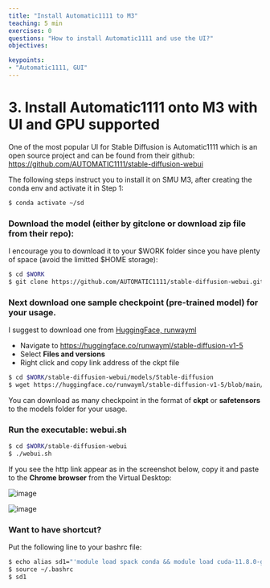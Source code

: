 ```yaml
---
title: "Install Automatic1111 to M3"
teaching: 5 min
exercises: 0
questions: "How to install Automatic1111 and use the UI?"
objectives:

keypoints:
- "Automatic1111, GUI"
---
```


# 3. Install Automatic1111 onto M3 with UI and GPU supported

One of the most popular UI for Stable Diffusion is Automatic1111 which is an open source project and can be found from their github: https://github.com/AUTOMATIC1111/stable-diffusion-webui

The following steps instruct you to install it on SMU M3, after creating the conda env and activate it in Step 1:

```bash
$ conda activate ~/sd
```

### Download the model (either by gitclone or download zip file from their repo):
I encourage you to download it to your $WORK folder since you have plenty of space (avoid the limitted $HOME storage):

```bash
$ cd $WORK
$ git clone https://github.com/AUTOMATIC1111/stable-diffusion-webui.git
```

### Next download one sample checkpoint (pre-trained model) for your usage.
I suggest to download one from [HuggingFace, runwayml](https://huggingface.co/runwayml/stable-diffusion-v1-5)
- Navigate to https://huggingface.co/runwayml/stable-diffusion-v1-5
- Select **Files and versions**
- Right click and copy link address of the ckpt file

```bash
$ cd $WORK/stable-diffusion-webui/models/Stable-diffusion
$ wget https://huggingface.co/runwayml/stable-diffusion-v1-5/blob/main/v1-5-pruned-emaonly.ckpt
```
You can download as many checkpoint in the format of **ckpt** or **safetensors** to the models folder for your usage.

### Run the executable: webui.sh

```bash
$ cd $WORK/stable-diffusion-webui
$ ./webui.sh
```

If you see the http link appear as in the screenshot below, copy it and paste to the **Chrome browser** from the Virtual Desktop:

![image](https://github.com/vuminhtue/SMU_StableDiffusion_UI/assets/43855029/5e5e7ee4-6457-4502-8a25-b10f58d39802)


![image](https://github.com/vuminhtue/SMU_StableDiffusion_UI/assets/43855029/a36ad8d8-4e89-48b3-a80c-10bbfdf12d57)

### Want to have shortcut?

Put the following line to your bashrc file:

```bash
$ echo alias sd1="'module load spack conda && module load cuda-11.8.0-gcc-11.2.0/cudnn/8.7.0.84-11.8-aydlfs6 cuda/gcc-11.2.0/cuda/11.8.0-vnha6cm && conda activate ~/sd && cd $WORK/stable-diffusion-webui && ./webui.sh'" >> ~/.bashrc
$ source ~/.bashrc
$ sd1
```
